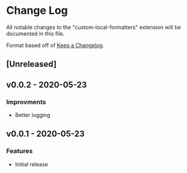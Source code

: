 # Change Log

All notable changes to the "custom-local-formatters" extension will be documented in this file.

Format based off of [Keep a Changelog](http://keepachangelog.com/).

## [Unreleased]


## v0.0.2 - 2020-05-23

### Improvments
- Better logging

## v0.0.1 - 2020-05-23

### Features
- Initial release
